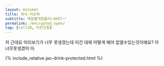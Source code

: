 ```yaml
---
layout: minimal
title: 회식-자오파
subtitle: 백업왤게힘들어~SHIT~!
permalink: /encrypted_open/
tag: [roll20, 미친깃헙]
---
```


저 근데요
미리보기가 너무 못생겼는데 이건 대체 어떻게 해야 없앨수있는것이예요?
아너무못생겼어
아.

{% include_relative jao-drink-protected.html %}


